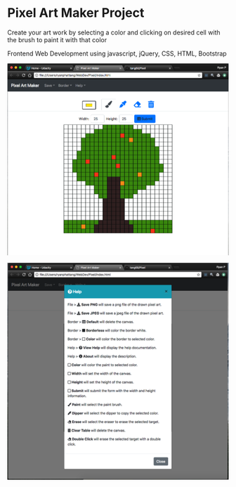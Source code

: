 # Pixel Art Maker Project

Create your art work by selecting a color and clicking on desired cell with the brush to paint it with that color

Frontend Web Development using javascript, jQuery, CSS, HTML, Bootstrap

![Tree](screenshots/tree.png?raw=true "Tree")


![help](screenshots/help.png?raw=true "Help")



